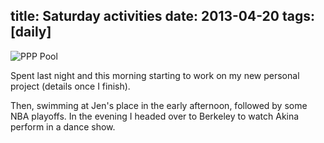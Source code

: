 title: Saturday activities
date: 2013-04-20
tags: [daily]
---

![PPP Pool](https://dl.dropbox.com/u/4291520/scriptogram/ppp-pool.jpg)

Spent last night and this morning starting to work on my new personal project (details once I finish). 

Then, swimming at Jen's place in the early afternoon, followed by some NBA playoffs. In the evening I headed over to Berkeley to watch Akina perform in a dance show.
